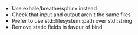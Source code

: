 * Use exhale/breathe/sphinx instead
* Check that input and output aren't the same files
* Prefer to use std::filesystem::path over std::string
* Remove static fields in favour of bind
